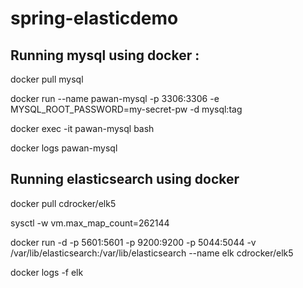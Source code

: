 # spring-elasticdemo

Running mysql using docker :
--------------------------------------------------------------

docker pull mysql

docker run --name pawan-mysql -p 3306:3306 -e MYSQL_ROOT_PASSWORD=my-secret-pw -d mysql:tag  

docker exec -it pawan-mysql bash

docker logs pawan-mysql



Running elasticsearch using docker 
--------------------------------------------------------------

docker pull cdrocker/elk5

sysctl -w vm.max_map_count=262144

docker run -d -p 5601:5601 -p 9200:9200 -p 5044:5044 -v /var/lib/elasticsearch:/var/lib/elasticsearch --name elk cdrocker/elk5

docker logs -f elk


